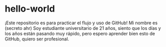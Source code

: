 # hello-world
¡Este repositorio es para practicar el flujo y uso de GitHub!
Mi nombre es (secreto ahr)
Soy estudiante universitario de 21 años, siento que los días y los años están pasando muy rápido, pero espero aprender bien esto de GitHub, quiero ser profesional.
